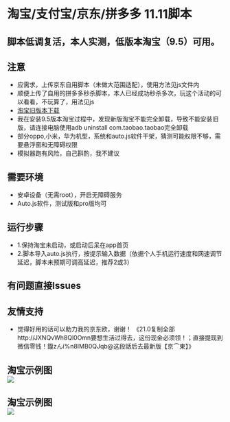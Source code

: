 # 淘宝/支付宝/京东/拼多多 11.11脚本

## 脚本低调复活，本人实测，低版本淘宝（9.5）可用。

## 注意
* 应需求，上传京东自用脚本（未做大范围适配），使用方法见js文件内
* 顺便上传了自用的拼多多秒杀脚本，本人已经成功秒杀多次，玩这个活动的可以看看，不玩算了，用法见js
* [淘宝旧版本下载](https://www.apkmirror.com/?post_type=app_release&searchtype=apk&s=taobao)
* 我在安装9.5版本淘宝过程中，发现新版淘宝不能完全卸载，导致不能安装旧版，请连接电脑使用adb uninstall com.taobao.taobao完全卸载
* 部分oppo,小米，华为机型，系统和auto.js软件干架，猜测可能权限不够，需要悬浮窗和无障碍权限
* 模拟器跑有风险，自己斟酌，我不建议
## 需要环境
* 安卓设备（无需root），开启无障碍服务
* Auto.js软件，测试版和pro版均可
## 运行步骤
* 1.保持淘宝未启动，或启动后呆在app首页
* 2.脚本导入auto.js执行，按提示输入数据（依据个人手机运行速度和网速调节延迟，脚本未预期可调高延迟，推荐2或3）
## 有问题直接Issues
## 友情支持
* 觉得好用的话可以助力我的京东欧，谢谢！
《21.0复制全部 http://JXNQvWh8Ql0Omn要想生活过得去，这份现金必须领！；直接提现到微信零钱！鍑zんí%n8IMB0QJqb@这段話后去最新版【京⌒東】》

## 淘宝示例图<br>![](https://github.com/jiayiwang5/TaoBaoScripts/blob/main/image/photo.jpg)
## 淘宝示例图<br>![](https://github.com/jiayiwang5/TaoBaoScripts/blob/main/image/photo1.jpg)
